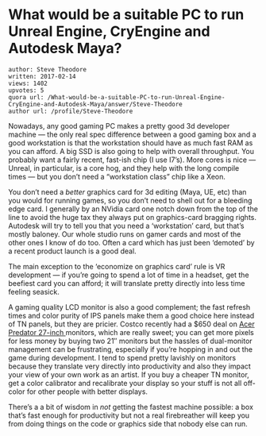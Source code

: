 # What would be a suitable PC to run Unreal Engine, CryEngine and Autodesk Maya?

	author: Steve Theodore
	written: 2017-02-14
	views: 1402
	upvotes: 5
	quora url: /What-would-be-a-suitable-PC-to-run-Unreal-Engine-CryEngine-and-Autodesk-Maya/answer/Steve-Theodore
	author url: /profile/Steve-Theodore


Nowadays, any good gaming PC makes a pretty good 3d developer machine — the only real spec difference between a good gaming box and a good workstation is that the workstation should have as much fast RAM as you can afford. A big SSD is also going to help with overall throughput. You probably want a fairly recent, fast-ish chip (I use I7’s). More cores is nice — Unreal, in particular, is a core hog, and they help with the long compile times — but you don’t need a “workstation class” chip like a Xeon.

You don’t need a _better_  graphics card for 3d editing (Maya, UE, etc) than you would for running games, so you don’t need to shell out for a bleeding edge card. I generally by an NVidia card one notch down from the top of the line to avoid the huge tax they always put on graphics-card bragging rights. Autodesk will try to tell you that you need a ‘workstation’ card, but that’s mostly baloney. Our whole studio runs on gamer cards and most of the other ones I know of do too. Often a card which has just been ‘demoted’ by a recent product launch is a good deal.

The main exception to the ‘economize on graphics card’ rule is VR development — if you’re going to spend a lot of time in a headset, get the beefiest card you can afford; it will translate pretty directly into less time feeling seasick.

A gaming quality LCD monitor is also a good complement; the fast refresh times and color purity of IPS panels make them a good choice here instead of TN panels, but they are pricier. Costco recently had a $650 deal on [Acer Predator 27-inch ](http://amzn.to/2knzSlK)monitors, which are really sweet; you can get more pixels for less money by buying two 21″ monitors but the hassles of dual-monitor management can be frustrating, especially if you’re hopping in and out the game during development. I tend to spend pretty lavishly on monitors because they translate very directly into productivity and also they impact your view of your own work as an artist. If you buy a cheaper TN monitor, get a color calibrator and recalibrate your display so your stuff is not all off-color for other people with better displays.

There’s a a bit of wisdom in _not_ getting the fastest machine possible: a box that’s fast enough for productivity but not a real firebreather will keep you from doing things on the code or graphics side that nobody else can run.

